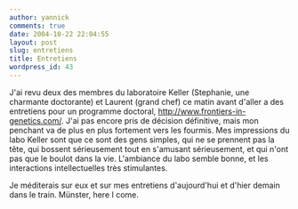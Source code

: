 ```yaml
---
author: yannick
comments: true
date: 2004-10-22 22:04:55
layout: post
slug: entretiens
title: Entretiens
wordpress_id: 43
---
```


J'ai revu deux des membres du laboratoire Keller (Stephanie, une
charmante doctorante) et Laurent (grand chef) ce matin avant d'aller a
des entretiens pour un programme doctoral,
http://www.frontiers-in-genetics.com/.
J'ai pas encore pris de décision définitive, mais mon penchant va de plus en plus fortement vers
les fourmis. Mes impressions du labo Keller sont que ce sont des gens
simples, qui ne se prennent pas la tête, qui bossent sérieusement tout
en s'amusant sérieusement, et qui n'ont pas que le boulot dans la vie.
L'ambiance du labo semble bonne, et les interactions intellectuelles
très stimulantes.

Je méditerais sur eux et sur mes entretiens d'aujourd'hui et d'hier
demain dans le train. Münster, here I come.

